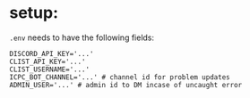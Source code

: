 # setup:

`.env` needs to have the following fields:

```
DISCORD_API_KEY='...'
CLIST_API_KEY='...'
CLIST_USERNAME='...'
ICPC_BOT_CHANNEL='...' # channel id for problem updates 
ADMIN_USER='...' # admin id to DM incase of uncaught error
```
